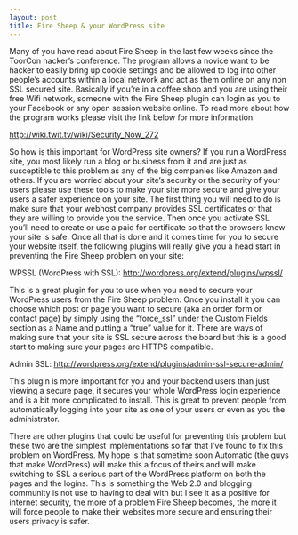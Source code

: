 ```yaml
---
layout: post
title: Fire Sheep & your WordPress site
---
```


Many of you have read about Fire Sheep in the last few weeks since the ToorCon hacker’s conference. The program allows a novice want to be hacker to easily bring up cookie settings and be allowed to log into other people’s accounts within a local network and act as them online on any non SSL secured site. Basically if you’re in a coffee shop and you are using their free Wifi network, someone with the Fire Sheep plugin can login as you to your Facebook or any open session website online. To read more about how the program works please visit the link below for more information.

http://wiki.twit.tv/wiki/Security_Now_272

So how is this important for WordPress site owners? If you run a WordPress site, you most likely run a blog or business from it and are just as susceptible to this problem as any of the big companies like Amazon and others. If you are worried about your site’s security or the security of your users please use these tools to make your site more secure and give your users a safer experience on your site.  The first thing you will need to do is make sure that your webhost company provides SSL certificates or that they are willing to provide you the service. Then once you activate SSL you’ll need to create or use a paid for certificate so that the browsers know your site is safe. Once all that is done and it comes time for you to secure your website itself, the following plugins will really give you a head start in preventing the Fire Sheep problem on your site:

WPSSL (WordPress with SSL): http://wordpress.org/extend/plugins/wpssl/

This is a great plugin for you to use when you need to secure your WordPress users from the Fire Sheep problem. Once you install it you can choose which post or page you want to secure (aka an order form or contact page) by simply using the “force_ssl” under the Custom Fields section as a Name and putting a “true” value for it. There are ways of making sure that your site is SSL secure across the board but this is a good start to making sure your pages are HTTPS compatible.

Admin SSL: http://wordpress.org/extend/plugins/admin-ssl-secure-admin/

This plugin is more important for you and your backend users than just viewing a secure page, it secures your whole WordPress login experience and is a bit more complicated to install. This is great to prevent people from automatically logging into your site as one of your users or even as you the administrator.

There are other plugins that could be useful for preventing this problem but these two are the simplest implementations so far that I’ve found to fix this problem on WordPress. My hope is that sometime soon Automatic (the guys that make WordPress) will make this a focus of theirs and will make switching to SSL a serious part of the WordPress platform on both the pages and the logins. This is something the Web 2.0 and blogging community is not use to having to deal with but I see it as a positive for internet security, the more of a problem Fire Sheep becomes, the more it will force people to make their websites more secure and ensuring their users privacy is safer.
